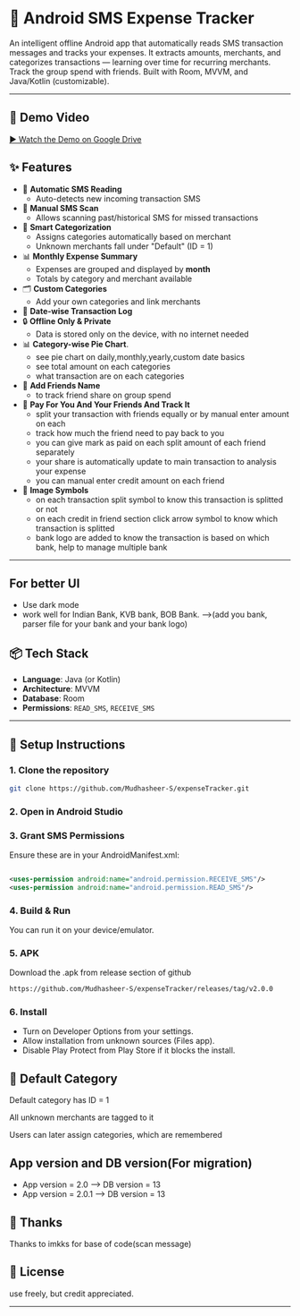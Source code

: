 # 📲 Android SMS Expense Tracker

An intelligent offline Android app that automatically reads SMS transaction messages and tracks your expenses. It extracts amounts, merchants, and categorizes transactions — learning over time for recurring merchants. Track the group spend with friends. Built with Room, MVVM, and Java/Kotlin (customizable).

---

## 🎥 Demo Video
<a href="[https://drive.google.com/file/d/1a2b3c4d5e6F7g8H9I/view](https://drive.google.com/file/d/128PByfWQ27L9jJKonMwCJuhKHOLtUJtq/view?usp=sharing)" target="_blank">▶️ Watch the Demo on Google Drive</a>



## ✨ Features

- 📩 **Automatic SMS Reading**
    - Auto-detects new incoming transaction SMS
- 🔁 **Manual SMS Scan**
    - Allows scanning past/historical SMS for missed transactions
- 🧠 **Smart Categorization**
    - Assigns categories automatically based on merchant
    - Unknown merchants fall under "Default" (ID = 1)
- 📊 **Monthly Expense Summary**
    - Expenses are grouped and displayed by **month**
    - Totals by category and merchant available
- 🗂️ **Custom Categories**
    - Add your own categories and link merchants
- 📆 **Date-wise Transaction Log**
- 🔒 **Offline Only & Private**
    - Data is stored only on the device, with no internet needed
- 📊 **Category-wise Pie Chart**.
    - see pie chart on daily,monthly,yearly,custom date basics
    - see total amount on each categories
    - what transaction are on each categories
- 👥 **Add Friends Name**
    - to track friend share on group spend
- 👤 **Pay For You And Your Friends And Track It**
    - split your transaction with friends equally or by manual enter amount on each
    - track how much the friend need to pay back to you
    - you can give mark as paid on each split amount of each friend separately
    - your share is automatically update to main transaction to analysis your expense
    - you can manual enter credit amount on each friend
- 🔣 **Image Symbols**
    - on each transaction split symbol to know this transaction is splitted or not
    - on each credit in friend section click arrow symbol to know which transaction is splitted
    - bank logo are added to know the transaction is based on which bank, help to manage multiple bank

---

## For better UI
- Use dark mode
- work well for Indian Bank, KVB bank, BOB Bank. -->(add you bank, parser file for your bank and your bank logo)

## 📦 Tech Stack

- **Language**: Java (or Kotlin)
- **Architecture**: MVVM
- **Database**: Room
- **Permissions**: `READ_SMS`, `RECEIVE_SMS`

---

## 🚀 Setup Instructions

### 1. Clone the repository
```bash
git clone https://github.com/Mudhasheer-S/expenseTracker.git
```
### 2. Open in Android Studio
### 3. Grant SMS Permissions
Ensure these are in your AndroidManifest.xml:

```xml

<uses-permission android:name="android.permission.RECEIVE_SMS"/>
<uses-permission android:name="android.permission.READ_SMS"/>

```
### 4. Build & Run
You can run it on your device/emulator.

### 5. APK
Download the .apk from release section of github
```bash
https://github.com/Mudhasheer-S/expenseTracker/releases/tag/v2.0.0
```

### 6. Install
- Turn on Developer Options from your settings.
- Allow installation from unknown sources (Files app).
- Disable Play Protect from Play Store if it blocks the install.

## 📌 Default Category
Default category has ID = 1

All unknown merchants are tagged to it

Users can later assign categories, which are remembered

## App version and DB version(For migration)
- App version  = 2.0 --> DB version = 13
- App version  = 2.0.1 --> DB version = 13

## 👤 Thanks
Thanks to imkks for base of code(scan message)

## 📄 License
use freely, but credit appreciated.


---
